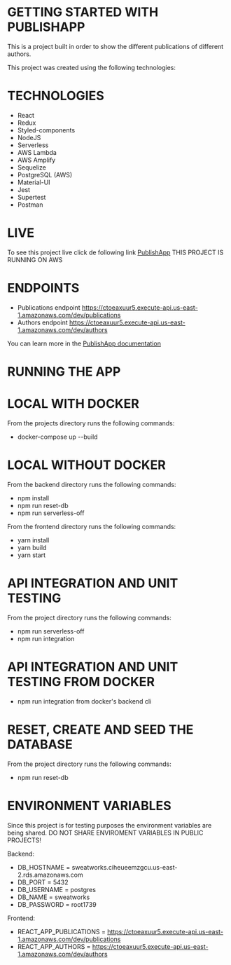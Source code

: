 #  GETTING STARTED WITH PUBLISHAPP

This is a project built in order to show the different publications of different authors.

This project was created using the following technologies:

# TECHNOLOGIES

* React
* Redux
* Styled-components
* NodeJS
* Serverless
* AWS Lambda
* AWS Amplify
* Sequelize
* PostgreSQL (AWS)
* Material-UI
* Jest
* Supertest
* Postman

# LIVE

To see this project live click de following link  [PublishApp](https://main.d29ab0o80arhf.amplifyapp.com/)
THIS PROJECT IS RUNNING ON AWS

# ENDPOINTS

* Publications endpoint https://ctoeaxuur5.execute-api.us-east-1.amazonaws.com/dev/publications
* Authors endpoint https://ctoeaxuur5.execute-api.us-east-1.amazonaws.com/dev/authors

You can learn more in the [ PublishApp documentation](https://documenter.getpostman.com/view/9236496/TzJx8bqa)

# RUNNING THE APP

# LOCAL WITH DOCKER

From the projects directory runs the following commands: 
- docker-compose up --build

# LOCAL WITHOUT DOCKER

From the backend directory runs the following commands:
- npm install
- npm run reset-db
- npm run serverless-off

From the frontend directory runs the following commands:
- yarn install
- yarn build
- yarn start

# API INTEGRATION AND UNIT TESTING
From the project directory runs the following commands:
- npm run serverless-off
- npm run integration 

# API INTEGRATION AND UNIT TESTING FROM DOCKER
- npm run integration from docker's backend cli

# RESET, CREATE AND SEED THE DATABASE
From the project directory runs the following commands:
- npm run reset-db

# ENVIRONMENT VARIABLES
Since this project is for testing purposes the environment variables are being shared.
DO NOT SHARE ENVIROMENT VARIABLES IN PUBLIC PROJECTS!

Backend:
- DB_HOSTNAME = sweatworks.ciheueemzgcu.us-east-2.rds.amazonaws.com
- DB_PORT = 5432
- DB_USERNAME = postgres
- DB_NAME = sweatworks
- DB_PASSWORD = root1739

Frontend:
- REACT_APP_PUBLICATIONS = https://ctoeaxuur5.execute-api.us-east-1.amazonaws.com/dev/publications
- REACT_APP_AUTHORS = https://ctoeaxuur5.execute-api.us-east-1.amazonaws.com/dev/authors